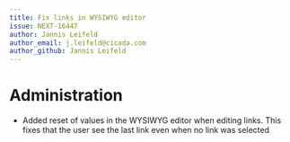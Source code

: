 ```yaml
---
title: Fix links in WYSIWYG editor
issue: NEXT-16447
author: Jannis Leifeld
author_email: j.leifeld@cicada.com 
author_github: Jannis Leifeld
---
```

# Administration
* Added reset of values in the WYSIWYG editor when editing links. This fixes that the user see the last link even when no link was selected

